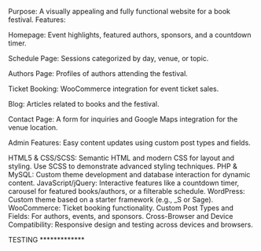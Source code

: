 Purpose: A visually appealing and fully functional website for a book festival.
Features:

Homepage: Event highlights, featured authors, sponsors, and a countdown timer.

Schedule Page: Sessions categorized by day, venue, or topic.

Authors Page: Profiles of authors attending the festival.

Ticket Booking: WooCommerce integration for event ticket sales.

Blog: Articles related to books and the festival.

Contact Page: A form for inquiries and Google Maps integration for the venue location.

Admin Features: Easy content updates using custom post types and fields.

HTML5 & CSS/SCSS: Semantic HTML and modern CSS for layout and styling. Use SCSS to demonstrate advanced styling techniques.
PHP & MySQL: Custom theme development and database interaction for dynamic content.
JavaScript/jQuery: Interactive features like a countdown timer, carousel for featured books/authors, or a filterable schedule.
WordPress: Custom theme based on a starter framework (e.g., _S or Sage).
WooCommerce: Ticket booking functionality.
Custom Post Types and Fields: For authors, events, and sponsors.
Cross-Browser and Device Compatibility: Responsive design and testing across devices and browsers.

TESTING *************